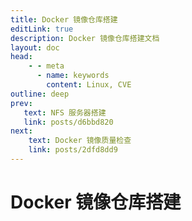 ```yaml
---
title: Docker 镜像仓库搭建
editLink: true
description: Docker 镜像仓库搭建文档
layout: doc
head:
    - - meta
      - name: keywords
        content: Linux, CVE
outline: deep
prev:
   text: NFS 服务器搭建
   link: posts/d6bbd820
next:
    text: Docker 镜像质量检查
    link: posts/2dfd8dd9
---
```


# Docker 镜像仓库搭建